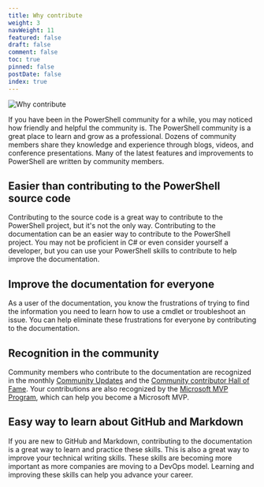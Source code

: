 ```yaml
---
title: Why contribute
weight: 3
navWeight: 11
featured: false
draft: false
comment: false
toc: true
pinned: false
postDate: false
index: true
---
```

<!-- markdownlint-disable MD041 -->
![Why contribute][01]

If you have been in the PowerShell community for a while, you may noticed how friendly and helpful
the community is. The PowerShell community is a great place to learn and grow as a professional.
Dozens of community members share they knowledge and experience through blogs, videos, and
conference presentations. Many of the latest features and improvements to PowerShell are written by
community members.

## Easier than contributing to the PowerShell source code

Contributing to the source code is a great way to contribute to the PowerShell project, but it's
not the only way. Contributing to the documentation can be an easier way to contribute to the
PowerShell project. You may not be proficient in C# or even consider yourself a developer, but you
can use your PowerShell skills to contribute to help improve the documentation.

## Improve the documentation for everyone

As a user of the documentation, you know the frustrations of trying to find the information you need
to learn how to use a cmdlet or troubleshoot an issue. You can help eliminate these frustrations for
everyone by contributing to the documentation.

## Recognition in the community

Community members who contribute to the documentation are recognized in the monthly
[Community Updates][02] and the [Community contributor Hall of Fame][03]. Your contributions are
also recognized by the [Microsoft MVP Program][04], which can help you become a Microsoft MVP.

## Easy way to learn about GitHub and Markdown

If you are new to GitHub and Markdown, contributing to the documentation is a great way to learn and
practice these skills. This is also a great way to improve your technical writing skills. These
skills are becoming more important as more companies are moving to a DevOps model. Learning and
improving these skills can help you advance your career.

<!-- link references -->
[01]: ./images/contributedocs/slide03.png
[02]: https://learn.microsoft.com/powershell/scripting/community/community-update
[03]: https://learn.microsoft.com/powershell/scripting/community/hall-of-fame
[04]: https://mvp.microsoft.com/mvp/overview

